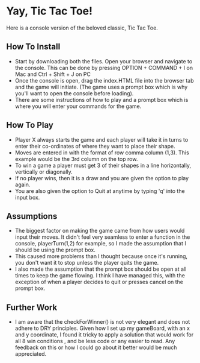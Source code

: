 # Yay, Tic Tac Toe!

Here is a console version of the beloved classic, Tic Tac Toe.

## How To Install

 - Start by downloading both the files. Open your browser and navigate to the console. This can be done by pressing OPTION + COMMAND + I on Mac and Ctrl + Shift + J on PC
 - Once the console is open, drag the index.HTML file into the browser tab and the game will initiate. (The game uses a prompt box which is why you'll want to open the console before loading).
 - There are some instructions of how to play and a prompt box which is where you will enter your commands for the game. 

 ## How To Play
 - Player X always starts the game and each player will take it in turns to enter their co-ordinates of where they want to place their shape. 
 - Moves are entered in with the format of row comma column (1,3). This example would be the 3rd column on the top row. 
 - To win a game a player must get 3 of their shapes in a line horizontally, vertically or diagonally. 
 - If no player wins, then it is a draw and you are given the option to play again. 
 - You are also given the option to Quit at anytime by typing 'q' into the input box. 

## Assumptions

 - The biggest factor on making the game came from how users would input their moves. It didn't feel very seamless to enter a function in the console, playerTurn(1,2) for example, so I made the assumption that I should be using the prompt box. 
 - This caused more problems than I thought because once it's running, you don't want it to stop unless the player quits the game. 
 - I also made the assumption that the prompt box should be open at all times to keep the game flowing. I think I have managed this, with the exception of when a player decides to quit or presses cancel on the prompt box.
 
 ## Further Work
 
 - I am aware that the checkForWinner() is not very elegant and does not adhere to DRY principles. Given how I set up my gameBoard, with an x and y coordinate, I found it tricky to apply a solution that would work for all 8 win conditions , and be less code or any easier to read. Any feedback on this or how I could go about it better would be much appreciated. 
